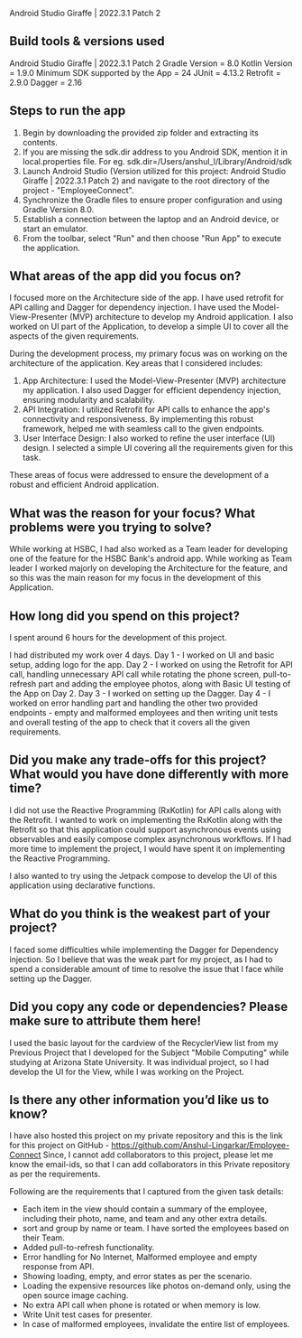 Android Studio Giraffe | 2022.3.1 Patch 2

## Build tools & versions used

Android Studio Giraffe | 2022.3.1 Patch 2
Gradle Version = 8.0
Kotlin Version = 1.9.0
Minimum SDK supported by the App = 24
JUnit = 4.13.2
Retrofit = 2.9.0
Dagger = 2.16

## Steps to run the app

1. Begin by downloading the provided zip folder and extracting its contents.
2. If you are missing the sdk.dir address to you Android SDK, mention it in local.properties file.
   For eg. sdk.dir=/Users/anshul_l/Library/Android/sdk
3. Launch Android Studio (Version utilized for this project: Android Studio Giraffe | 2022.3.1 Patch
    2) and navigate to the root directory of the project - "EmployeeConnect".
4. Synchronize the Gradle files to ensure proper configuration and using Gradle Version 8.0.
5. Establish a connection between the laptop and an Android device, or start an emulator.
5. From the toolbar, select "Run" and then choose "Run App" to execute the application.

## What areas of the app did you focus on?

I focused more on the Architecture side of the app. I have used retrofit for API calling and Dagger
for dependency injection. I have used the Model-View-Presenter (MVP) architecture to develop my
Android application.
I also worked on UI part of the Application, to develop a simple UI to cover all the aspects of the
given requirements.

During the development process, my primary focus was on working on the architecture of the
application. Key areas that I considered includes:

1. App Architecture: I used the Model-View-Presenter (MVP) architecture my application. I also used
   Dagger for efficient dependency injection, ensuring modularity and scalability.
2. API Integration: I utilized Retrofit for API calls to enhance the app's connectivity and
   responsiveness. By implementing this robust framework, helped me with seamless call to the given
   endpoints.
3. User Interface Design: I also worked to refine the user interface (UI) design. I selected a
   simple UI covering all the requirements given for this task.

These areas of focus were addressed to ensure the development of a robust and efficient Android
application.

## What was the reason for your focus? What problems were you trying to solve?

While working at HSBC, I had also worked as a Team leader for developing one of the feature for the
HSBC Bank's android app. While working as Team leader I worked majorly on developing the
Architecture for the feature, and so this was the main reason for my focus in the development of
this Application.

## How long did you spend on this project?

I spent around 6 hours for the development of this project.

I had distributed my work over 4 days.
Day 1 - I worked on UI and basic setup, adding logo for the app.
Day 2 - I worked on using the Retrofit for API call, handling unnecessary API call while rotating
the phone screen, pull-to-refresh part and adding the employee photos, along with Basic UI testing
of the App on Day 2.
Day 3 - I worked on setting up the Dagger.
Day 4 - I worked on error handling part and handling the other two provided endpoints - empty and
malformed employees and then writing unit tests and overall testing of the app to check that it
covers all the given requirements.

## Did you make any trade-offs for this project? What would you have done differently with more time?

I did not use the Reactive Programming (RxKotlin) for API calls along with the Retrofit. I wanted to
work on implementing the RxKotlin along with the Retrofit so that this application could support
asynchronous events using observables and easily compose complex asynchronous workflows.
If I had more time to implement the project, I would have spent it on implementing the Reactive
Programming.

I also wanted to try using the Jetpack compose to develop the UI of this application using
declarative functions.

## What do you think is the weakest part of your project?

I faced some difficulties while implementing the Dagger for Dependency injection. So I believe that
was the weak part for my project, as I had to spend a considerable amount of time to resolve the
issue that I face while setting up the Dagger.

## Did you copy any code or dependencies? Please make sure to attribute them here!

I used the basic layout for the cardview of the RecyclerView list from my Previous Project that I
developed for the Subject "Mobile Computing" while studying at Arizona State University. It was
individual project, so I had develop the UI for the View, while I was working on the Project.

## Is there any other information you’d like us to know?

I have also hosted this project on my private repository and this is the link for this project on
GitHub - https://github.com/Anshul-Lingarkar/Employee-Connect
Since, I cannot add collaborators to this project, please let me know the email-ids, so that I can
add collaborators in this Private repository as per the requirements.

Following are the requirements that I captured from the given task details:

- Each item in the view should contain a summary of the employee, including their photo, name, and
  team and any other extra details.
- sort and group by name or team. I have sorted the employees based on their Team.
- Added pull-to-refresh functionality.
- Error handling for No Internet, Malformed employee and empty response from API.
- Showing loading, empty, and error states as per the scenario.
- Loading the expensive resources like photos on-demand only, using the open source image caching.
- No extra API call when phone is rotated or when memory is low.
- Write Unit test cases for presenter.
- In case of malformed employees, invalidate the entire list of employees.